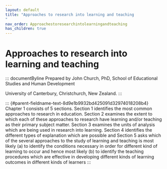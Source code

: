 ```yaml
---
layout: default
title: "Approaches to research into learning and teaching 
"
nav_order: Approachestoresearchintolearningandteaching
has_children: true
---
```

# Approaches to research into learning and teaching 


::: documentByline
Prepared by John Church, PhD, School of Educational Studies and Human
Development

University of Canterbury, Christchurch, New Zealand.
:::

::: {#parent-fieldname-text-8d9e1b9932bd425091d32974018208b4}
Chapter 1 consists of 5 sections. Section 1 identifies the most common
approaches to research in education. Section 2 examines the extent to
which each of these approaches to research have learning and/or teaching
as their primary subject matter. Section 3 examines the units of
analysis which are being used in research into learning. Section 4
identifies the different types of explanation which are possible and
Section 5 asks which of the several approaches to the study of learning
and teaching is most likely (a) to identify the conditions necessary in
order for different kind of learning to occur and hence most likely (b)
to identify the teaching procedures which are effective in developing
different kinds of learning outcomes in different kinds of learners
:::
